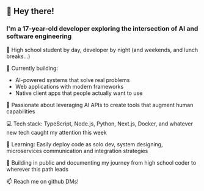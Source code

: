 ## 👋 Hey there!

### I'm a 17-year-old developer exploring the intersection of AI and software engineering

🏫 High school student by day, developer by night (and weekends, and lunch breaks...)

🔭 Currently building:
- AI-powered systems that solve real problems
- Web applications with modern frameworks
- Native client apps that people actually want to use

🧠 Passionate about leveraging AI APIs to create tools that augment human capabilities

💻 Tech stack: TypeScript, Node.js, Python, Next.js, Docker, and whatever new tech caught my attention this week

🌱 Learning: Easily deploy code as solo dev, system designing, microservices communication and integration strategies

🚀 Building in public and documenting my journey from high school coder to wherever this path leads

📫 Reach me on github DMs!
